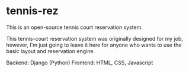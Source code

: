 # tennis-rez
This is an open-source tennis court reservation system. 

This tennis-court reservation system was originally designed for my job, however, I'm just going to leave it here for anyone who wants to use the 
basic layout and reservation engine. 

Backend: Django (Python)
Frontend: HTML, CSS, Javascript
